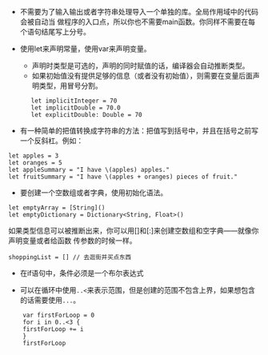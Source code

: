 * 不需要为了输入输出或者字符串处理导入一个单独的库。全局作用域中的代码会被自动当
做程序的入口点，所以你也不需要main函数。你同样不需要在每个语句结尾写上分号。
* 使用let来声明常量，使用var来声明变量。
  * 声明时类型是可选的，声明的同时赋值的话，编译器会自动推断类型。
  * 如果初始值没有提供足够的信息（或者没有初始值），则需要在变量后面声明类型，用冒号分割。

 
   ```
      let implicitInteger = 70
      let implicitDouble = 70.0
      let explicitDouble: Double = 70 
    ```

* 有一种简单的把值转换成字符串的方法：把值写到括号中，并且在括号之前写一个反斜杠。例如：


```
let apples = 3
let oranges = 5
let appleSummary = "I have \(apples) apples."
let fruitSummary = "I have \(apples + oranges) pieces of fruit."
```

* 要创建一个空数组或者字典，使用初始化语法。


```
let emptyArray = [String]()
let emptyDictionary = Dictionary<String, Float>()
```


如果类型信息可以被推断出来，你可以用[]和[:]来创建空数组和空字典——就像你声明变量或者给函数
传参数的时候一样。


```
shoppingList = [] // 去逛街并买点东西
```
* 在if语句中，条件必须是一个布尔表达式

* 可以在循环中使用`..<`来表示范围，但是创建的范围不包含上界，如果想包含的话需要使用`...`。


```
    var firstForLoop = 0
    for i in 0..<3 {
    firstForLoop += i
    }
    firstForLoop

```


